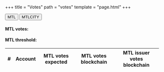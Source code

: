 +++
title = "Votes"
path = "votes"
template = "page.html"
+++
<script src="../js/global.js" defer></script>
<script src="../js/shareholders.js" defer></script>
<script src="../js/votes.js" defer></script>

<div class="tab-bar">
  <button class="tab-bar-item btn" onclick="openTab('MTL')">MTL</button>
  <button class="tab-bar-item btn" onclick="openTab('MTLCITY')">MTLCITY</button>
</div> 

<div id="MTL" class="tab">
  <h4>MTL votes: <span id="mtl_votes_total"></span></h4>
  <h4>MTL threshold: <span id="mtl_votes_threshold"></span></h4>

  <table id="votes-table-mtl" class="display">
    <thead>
      <tr>
        <th>#</th>
        <th>Account</th>
        <th>MTL votes expected</th>
        <th>MTL votes blockchain</th>
        <th>MTL issuer votes blockchain</th>
      </tr>
    </thead>
    <tbody>
  </table>

</div>

<div id="MTLCITY" class="tab" style="display:none">
  <h4>MTLCITY votes: <span id="mtl_city_votes_total"></span></h4>
  <h4>MTLCITY threshold: <span id="mtl_city_votes_threshold"></span></h4>

  <table id="votes-table-city" class="display">
    <thead>
      <tr>
        <th>#</th>
        <th>Account</th>
        <th>MTLCITY votes expected</th>
        <th>MTLCITY votes blockchain</th>
      </tr>
    </thead>
    <tbody>
  </table>

</div>


<!-- <label for="votes-memo">Memo: </label>
<input type="text" id="votes-memo" name="votes-memo"/>
<button id="dividend-gen" class="btn success">Generate transaction</button>
<button id="view-laboratory" class="btn success">View in laboratory</button>

<div id="tx-error"></div>
<div id="votes-tx"></div> -->


<script>
  window.onload = function(){ drawVotes(); };
</script>
